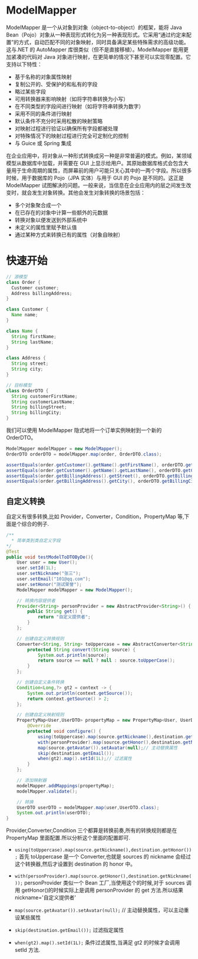 # ModelMapper

ModelMapper 是一个从对象到对象（object-to-object）的框架，能将 Java Bean（Pojo）对象从一种表现形式转化为另一种表现形式。它采用“通过约定来配置”的方式，自动匹配不同的对象映射，同时具备满足某些特殊需求的高级功能。这与.NET 的 AutoMapper 库很类似（但不是直接移植）。ModelMapper 能用更加紧凑的代码对 Java 对象进行映射，在更简单的情况下甚至可以实现零配置。它支持以下特性：

- 基于名称的对象属性映射
- 复制公开的、受保护的和私有的字段
- 略过某些字段
- 可用转换器来影响映射（如将字符串转换为小写）
- 在不同类型的字段间进行映射（如将字符串转换为数字）
- 采用不同的条件进行映射
- 默认条件不充分时采用松散的映射策略
- 对映射过程进行验证以确保所有字段都被处理
- 对特殊情况下的映射过程进行完全可定制化的控制
- 与 Guice 或 Spring 集成

在企业应用中，将对象从一种形式转换成另一种是非常普遍的模式。例如，某领域模型从数据库中加载，并需要在 GUI 上显示给用户。其原始数据库格式会包含大量用于生命周期的属性，而屏幕前的用户可能只关心其中的一两个字段。所以很多时候，用于数据库的 Pojo（JPA 实体）与用于 GUI 的 Pojo 是不同的。这正是 ModelMapper 试图解决的问题。一般来说，当信息在企业应用内的层之间发生改变时，就会发生对象转换。其他会发生对象转换的场景包括：

- 多个对象聚合成一个
- 在已存在的对象中计算一些额外的元数据
- 转换对象以便发送到外部系统中
- 未定义的属性里赋予默认值
- 通过某种方式来转换已有的属性（对象自映射）

# 快速开始

```java
// 源模型
class Order {
  Customer customer;
  Address billingAddress;
}

class Customer {
  Name name;
}

class Name {
  String firstName;
  String lastName;
}

class Address {
  String street;
  String city;
}

// 目标模型
class OrderDTO {
  String customerFirstName;
  String customerLastName;
  String billingStreet;
  String billingCity;
}
```

我们可以使用 ModelMapper 隐式地将一个订单实例映射到一个新的 OrderDTO。

```java
ModelMapper modelMapper = new ModelMapper();
OrderDTO orderDTO = modelMapper.map(order, OrderDTO.class);

assertEquals(order.getCustomer().getName().getFirstName(), orderDTO.getCustomerFirstName());
assertEquals(order.getCustomer().getName().getLastName(), orderDTO.getCustomerLastName());
assertEquals(order.getBillingAddress().getStreet(), orderDTO.getBillingStreet());
assertEquals(order.getBillingAddress().getCity(), orderDTO.getBillingCity());
```

## 自定义转换

自定义有很多转换,比如 Provider，Converter，Condition，PropertyMap 等,下面是个综合的例子.

```java
/**
  * 简单类到类自定义字段
*/
@Test
public void testModelToDTOByDe(){
    User user = new User();
    user.setId(1L);
    user.setNickname("张三");
    user.setEmail("101@qq.com");
    user.setHonor("测试荣誉");
    ModelMapper modelMapper = new ModelMapper();

    // 转换内容提供者
    Provider<String> personProvider = new AbstractProvider<String>() {
        public String get() {
            return "自定义提供者";
        }
    };

    // 创建自定义转换规则
    Converter<String, String> toUppercase = new AbstractConverter<String, String>() {
        protected String convert(String source) {
            System.out.println(source);
            return source == null ? null : source.toUpperCase();
        }
    };

    // 创建自定义条件转换
    Condition<Long,?> gt2 = context -> {
        System.out.println(context.getSource());
        return context.getSource() > 2;
    };

    // 创建自定义映射规则
    PropertyMap<User,UserDTO> propertyMap = new PropertyMap<User, UserDTO>() {
        @Override
        protected void configure() {
            using(toUppercase).map(source.getNickname(),destination.getHonor());// 使用自定义转换规则
            with(personProvider).map(source.getHonor(),destination.getNickname());// 使用自定义属性提供覆盖
            map(source.getAvatar()).setAvatar(null);// 主动替换属性
            skip(destination.getEmail());
            when(gt2).map().setId(1L);// 过滤属性
        }
    };

    // 添加映射器
    modelMapper.addMappings(propertyMap);
    modelMapper.validate();

    // 转换
    UserDTO userDTO = modelMapper.map(user,UserDTO.class);
    System.out.println(userDTO);
}
```

Provider,Converter,Condition 三个都算是转换前奏,所有的转换规则都是在 PropertyMap 里面配置.所以分析这个里面的配置即可.

- `using(toUppercase).map(source.getNickname(),destination.getHonor());` 首先 toUppercase 是一个 Converter,也就是 sources 的 nickname 会经过这个转换器,然后才设置到 destination 的 honor 中。

- `with(personProvider).map(source.getHonor(),destination.getNickname());` personProvider 类似一个 Bean 工厂,当使用这个的时候,对于 sources 调用 getHonor()的时候实际上是调用 personProvider 的 get 方法.所以结果 nickname='自定义提供者'

- `map(source.getAvatar()).setAvatar(null);` // 主动替换属性，可以主动重设某些属性

- `skip(destination.getEmail());` 过滤指定属性

- `when(gt2).map().setId(1L);` 条件过滤属性,当满足 gt2 的时候才会调用 setId 方法.
